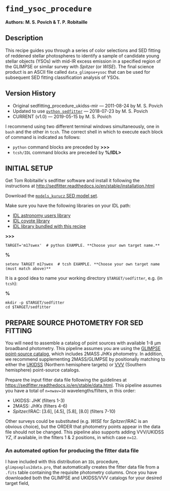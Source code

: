 # `find_ysoc_procedure`

**Authors: M. S. Povich & T. P. Robitaille**

## Description
This recipe guides you through a series of color selections and SED fitting of reddened stellar photospheres to identify a sample of candidate young stellar objects (YSOs) with mid-IR excess emission in a specified region of the GLIMPSE or similar survey with *Spitzer* (or *WISE*). The final science product is an ASCII file called `data_glimpse+ysoc` that can be used for subsequent SED fitting classification analysis of YSOs.

## Version History

* Original sedfitting_procedure_ukidss-mir — 2011-08-24 by M. S. Povich 
* Updated to use  [`python sedfitter`](https://github.com/astrofrog/sedfitter) — 2018-07-23 by M. S. Povich 
* CURRENT (v1.0) — 2019-05-15 by M. S. Povich

 I recommend using two different terminal windows simultaneously, one in `bash` and the other in `tcsh`. The correct shell in which to execute each block of command is indicated as follows:
 
  * `python` command blocks are preceded by **>>>**
  * `tcsh/IDL` command blocks are preceded by **%/IDL>**


## INITIAL SETUP 

Get Tom Robitaille's sedfitter software and install it following the instructions
at http://sedfitter.readthedocs.io/en/stable/installation.html

Download the [`models_kurucz` SED model set](ftp://ftp.astro.wisc.edu/outgoing/tom/model_packages/models_kurucz_05sep11.tgz). 

Make sure you have the following libraries on your IDL path:

* [IDL astronomy users library](https://github.com/wlandsman/IDLAstro)
* [IDL coyote library](https://github.com/idl-coyote/coyote)
* [IDL library bundled with this recipe](https://github.com/mattpovich/sedfitting-phrds)

**>>>**

    TARGET='m17swex'  # python EXAMPLE. **Choose your own target name.**


**%**

    setenv TARGET m17swex  # tcsh EXAMPLE. **Choose your own target name (must match above)**


It is a good idea to name your working directory `$TARGET/sedfitter`, e.g. (in `tcsh`):

**%**

    mkdir -p $TARGET/sedfitter
    cd $TARGET/sedfitter
    
## PREPARE SOURCE PHOTOMETRY FOR SED FITTING

You will need to assemble a catalog of point sources with available 1-8 µm broadband photometry. This pipeline assumes you are using the [GLIMPSE point-source catalog](http://vizier.cfa.harvard.edu/viz-bin/VizieR?-source=II/293), which includes 2MASS *JHKs* photometry. In addition, we recommend supplementing 2MASS/GLIMPSE by positionally matching to either the [UKIDSS](http://wsa.roe.ac.uk/index.html) (Northern hemisphere targets) or [VVV](https://vvvsurvey.org/data-releases/) (Southern hemisphere) point-source catalogs.

Prepare the input fitter data file following the guidelines at https://sedfitter.readthedocs.io/en/stable/data.html. This pipeline assumes you have a total of `n=nwav=10` wavelengths/filters, in this order:

* UKIDSS: *JHK* (filters 1-3)
* 2MASS:  *JHKs* (filters 4-6)
* *Spitzer*/IRAC: [3.6], [4.5], [5.8], [8.0] (filters 7-10)

Other surveys could be substituted (e.g. *WISE* for *Spitzer*/IRAC is an obvious choice), but the ORDER that photometry points appear in the data file should not be changed. This pipeline also supports adding VVV/UKIDSS *YZ*, if available, in the filters 1 & 2 positions, in which case `n=12`.

### An automated option for producing the fitter data file 
I have included with this distribution an `IDL` procedure, `glimpseplus2data.pro`, that automatically creates the fitter data file from a `.fits` table containing the requisite photometry columns. Once you have downloaded both the GLIMPSE and UKIDSS/VVV catalogs for your desired target field, 
